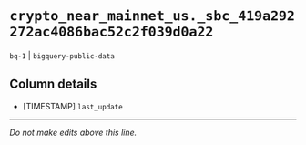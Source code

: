 # `crypto_near_mainnet_us._sbc_419a292272ac4086bac52c2f039d0a22`
`bq-1` | `bigquery-public-data`

## Column details
* [TIMESTAMP] `last_update`

-------------------------------------------------------------------------------
*Do not make edits above this line.*
